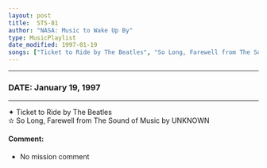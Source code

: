 ```yaml
---
layout: post
title:  STS-81
author: "NASA: Music to Wake Up By"
type: MusicPlaylist
date_modified: 1997-01-19
songs: ["Ticket to Ride by The Beatles", "So Long, Farewell from The Sound of Music by UNKNOWN"]
---
```


----
### DATE: January 19, 1997
----
✦ Ticket to Ride by The Beatles  &nbsp;<br />
✫ So Long, Farewell from The Sound of Music by UNKNOWN

#### Comment:
* No mission comment



<br/>
<center>
	<a target="_blank"
	   href="https://twitter.com/intent/tweet?hashtags=Space,NASA,Playlist,NASAWakeupCalls,SpaceProgram&text={{ page.author}}, '{{ page.songs.first }}' {{ page.title }}, {{ page.date | date: '%B %d, %Y' }}. {{ site.url }}{{ page.url }}&via=nasawakeupcalls"><i class="fab fa-twitter" alt="Tweet this page" style="font-size: 1.3em;"></i></a>
	&nbsp; 	<i class="fas fa-user-astronaut" style="font-size: 1.5em;"></i> &nbsp;
    <a type="amzn" search="'Ticket to Ride by The Beatles' or 'So Long, Farewell from The Sound of Music by UNKNOWN'" category="popular music">
    <i class="fab fa-amazon" style="font-size: 1.3em;"></i></a>
</center>
